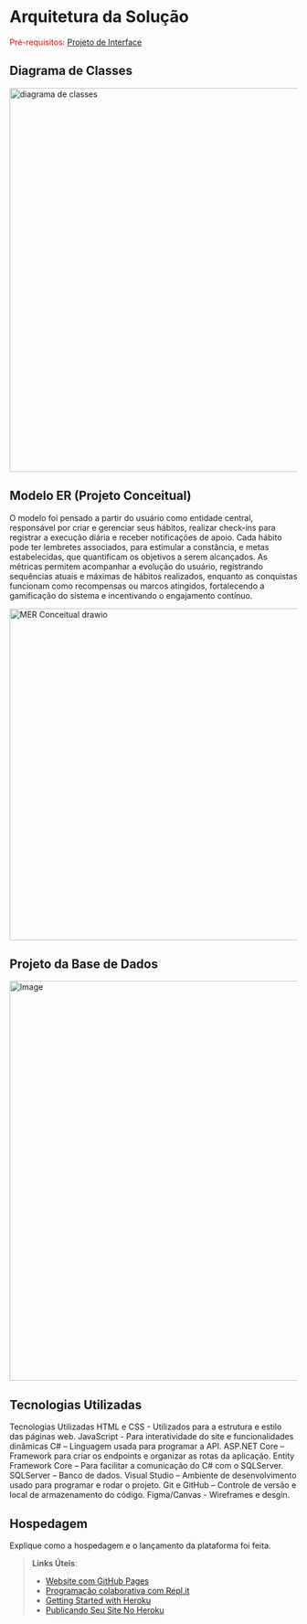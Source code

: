 # Arquitetura da Solução

<span style="color:red">Pré-requisitos: <a href="3-Projeto de Interface.md"> Projeto de Interface</a></span>

## Diagrama de Classes


<img width="852" height="672" alt="diagrama de classes" src="https://github.com/user-attachments/assets/28956b4d-e29e-4daf-a1ba-c4adcf7a5045" />


## Modelo ER (Projeto Conceitual)

O modelo foi pensado a partir do usuário como entidade central, responsável por criar e gerenciar seus hábitos, realizar check-ins para registrar a execução diária e receber notificações de apoio. Cada hábito pode ter lembretes associados, para estimular a constância, e metas estabelecidas, que quantificam os objetivos a serem alcançados. As métricas permitem acompanhar a evolução do usuário, registrando sequências atuais e máximas de hábitos realizados, enquanto as conquistas funcionam como recompensas ou marcos atingidos, fortalecendo a gamificação do sistema e incentivando o engajamento contínuo.

<img width="751" height="581" alt="MER Conceitual drawio" src="https://github.com/user-attachments/assets/b37f2e58-b7b2-43c3-970f-9451f19d4ebc" />


## Projeto da Base de Dados

<img width="1136" height="700" alt="Image" src="https://github.com/user-attachments/assets/6f4f83c2-10c4-4e5e-b3a1-0426092dfc9a" />


## Tecnologias Utilizadas
Tecnologias Utilizadas
HTML e CSS - Utilizados para a estrutura e estilo das páginas web.
JavaScript - Para interatividade do site e funcionalidades dinâmicas
C# – Linguagem usada para programar a API.
ASP.NET Core – Framework para criar os endpoints e organizar as rotas da aplicação.
Entity Framework Core – Para facilitar a comunicação do C# com o SQLServer.
SQLServer – Banco de dados.
Visual Studio – Ambiente de desenvolvimento usado para programar e rodar o projeto.
Git e GitHub – Controle de versão e local de armazenamento do código.
Figma/Canvas - Wireframes e desgin.


## Hospedagem

Explique como a hospedagem e o lançamento da plataforma foi feita.

> **Links Úteis**:
>
> - [Website com GitHub Pages](https://pages.github.com/)
> - [Programação colaborativa com Repl.it](https://repl.it/)
> - [Getting Started with Heroku](https://devcenter.heroku.com/start)
> - [Publicando Seu Site No Heroku](http://pythonclub.com.br/publicando-seu-hello-world-no-heroku.html)
